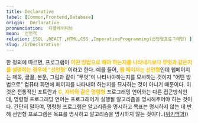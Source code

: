```yaml
---
title: Declarative
label: [Common,Frontend,Database]
origin:  Declarative
pronunciation:  디클레어티브
mean:  선언적
relation: [SQL ,REACT ,HTML,CSS ,ImperativeProgramming(선언형프로그래밍) ]
slug: /D/Declarative
---
```


<content>
<p>한 정의에 따르면, 프로그램이 <span style="color:#FFBF00; font-weight:bold;">어떤 방법으로 해야 하는지를 나타내기보다 무엇과 같은지를 설명하는 경우에 "선언형"</span>이라고 한다. 예를 들어, <span style="color:#FFBF00; font-weight:bold;">웹 페이지는 선언형</span>인데 웹페이지는 제목, 글꼴, 본문, 그림과 같이 "무엇"이 나타나야하는지를 묘사하는 것이지 "어떤 방법으로" 컴퓨터 화면에 페이지를 나타내야 하는지를 묘사하는 것이 아니기 때문이다. 이것은 전통적인 포트란과 <span style="color:#FFBF00; font-weight:bold;">C, 자바와 같은 명령형</span> 프로그래밍 언어와는 다른 접근방식인데, 명령형 프로그래밍 언어는 프로그래머가 실행될 알고리즘을 명시해주어야 하는 것이다. 간단히 말하여, 명령형 프로그램은 알고리즘을 명시하고 목표는 명시하지 않는 데 반해 선언형 프로그램은 목표를 명시하고 알고리즘을 명시하지 않는 것이다..(<a href="https://ko.wikipedia.org/wiki/%EC%84%A0%EC%96%B8%ED%98%95_%ED%94%84%EB%A1%9C%EA%B7%B8%EB%9E%98%EB%B0%8D">위키백과</a>))</p>
</content>
